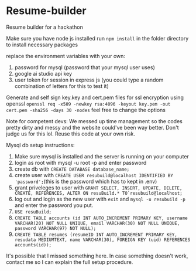 # Resume-builder
Resume builder for a hackathon

Make sure you have node js installed
run ```npm install``` in the folder directory to install necessary packages

replace the environment variables with your own:
1. password for mysql (password that your mysql user uses)
2. google ai studio api key
3. user token for session in express js (you could type a random combination of letters for this to test it)

Generate and self sign key.key and cert.pem files for ssl encryption using openssl
```openssl req -x509 -newkey rsa:4096 -keyout key.pem -out cert.pem -sha256 -days 30 -nodes```
feel free to change the options

Note for competent devs: We messed up time management so the codes pretty dirty and messy and the website could've been way better. Don't judge us for this lol.
Reuse this code at your own risk.

Mysql db setup instructions:
1. Make sure mysql is installed and the server is running on your computer
2. login as root with mysql -u root -p and enter password
3. create db with ```CREATE DATABASE database_name;```
4. create user with ```CREATE USER resubuild@localhost IDENTIFIED BY 'password';```(this is the password which has to kept in .env)
5. grant priveleges to user with  ```GRANT SELECT, INSERT, UPDATE, DELETE, CREATE, REFERENCES, ALTER ON resuBuild.* TO`resubuild@localhost;```
6. log out and login as the new user with ```exit``` and ```mysql -u resubuild -p``` and enter the password you put.
7. ```USE resuBuild;```
8. ```CREATE TABLE accounts (id INT AUTO_INCREMENT PRIMARY KEY, username VARCHAR(20) NOT NULL UNIQUE, email VARCHAR(30) NOT NULL UNIQUE, password VARCHAR(97) NOT NULL);```
9. ```CREATE TABLE resumes (resumeID INT AUTO_INCREMENT PRIMARY KEY, resudata MEDIUMTEXT, name VARCHAR(30), FOREIGN KEY (uid) REFERENCES accounts(id));```

It's possible that I missed something here.
In case something doesn't work, contact me so I can explain the full setup procedure.
